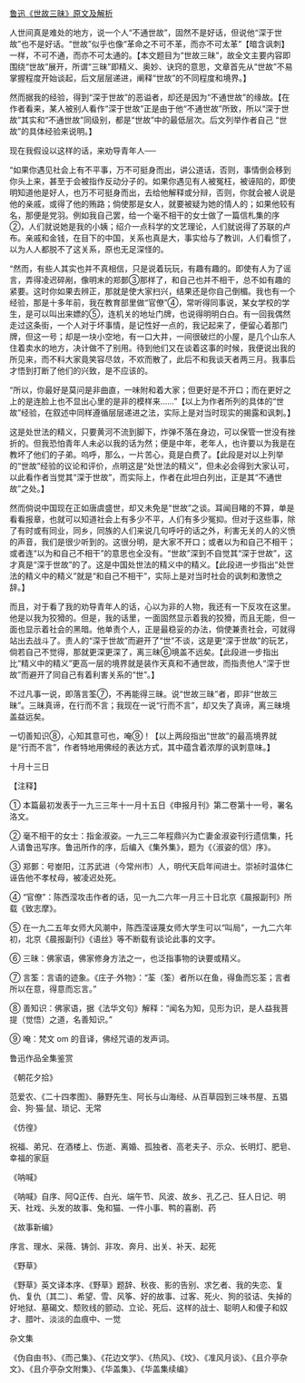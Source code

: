 [鲁迅《世故三昧》原文及解析](https://www.vrrw.net/wx/8024.html)

人世间真是难处的地方，说一个人“不通世故”，固然不是好话，但说他“深于世故”也不是好话。“世故”似乎也像“革命之不可不革，而亦不可太革”【暗含讽刺】一样，不可不通，而亦不可太通的。【本文题目为“世故三昧”，故全文主要内容即围绕“世故”展开，所谓“三昧”即精义、奥妙、诀窍的意思，文章首先从“世故”不易掌握程度开始谈起，后文层层递进，阐释“世故”的不同程度和境界。】

然而据我的经验，得到“深于世故”的恶谥者，却还是因为“不通世故”的缘故。【在作者看来，某人被别人看作“深于世故”正是由于他“不通世故”所致，所以“深于世故”其实和“不通世故”同级别，都是“世故”中的最低层次。后文列举作者自己 “世故”的具体经验来说明。】



现在我假设以这样的话，来劝导青年人──

“如果你遇见社会上有不平事，万不可挺身而出，讲公道话，否则，事情倒会移到你头上来，甚至于会被指作反动分子的。如果你遇见有人被冤枉，被诬陷的，即使明知道他是好人，也万不可挺身而出，去给他解释或分辩，否则，你就会被人说是他的亲戚，或得了他的贿路；倘使那是女人，就要被疑为她的情人的；如果他较有名，那便是党羽。例如我自己罢，给一个毫不相干的女士做了一篇信札集的序②，人们就说她是我的小姨；绍介一点科学的文艺理论，人们就说得了苏联的卢布。亲戚和金钱，在目下的中国，关系也真是大，事实给与了教训，人们看惯了，以为人人都脱不了这关系，原也无足深怪的。

“然而，有些人其实也并不真相信，只是说着玩玩，有趣有趣的。即使有人为了谣言，弄得凌迟碎剐，像明末的郑鄤③那样了，和自己也并不相干，总不如有趣的紧要。这时你如果去辨正，那就是使大家扫兴，结果还是你自己倒楣。我也有一个经验，那是十多年前，我在教育部里做“官僚”④，常听得同事说，某女学校的学生，是可以叫出来嫖的⑤，连机关的地址门牌，也说得明明白白。有一回我偶然走过这条街，一个人对于坏事情，是记性好一点的，我记起来了，便留心着那门牌，但这一号；却是一块小空地，有一口大井，一间很破烂的小屋，是几个山东人住着卖水的地方，决计做不了别用。待到他们又在谈着这事的时候，我便说出我的所见来，而不料大家竟笑容尽敛，不欢而散了，此后不和我谈天者两三月。我事后才悟到打断了他们的兴致，是不应该的。

“所以，你最好是莫问是非曲直，一味附和着大家；但更好是不开口；而在更好之上的是连脸上也不显出心里的是非的模样来……”【以上为作者所列的具体的“世故”经验，在叙述中同样遵循层层递进之法，实际上是对当时现实的揭露和讽刺。】

这是处世法的精义，只要黄河不流到脚下，炸弹不落在身边，可以保管一世没有挫折的。但我恐怕青年人未必以我的话为然；便是中年，老年人，也许要以为我是在教坏了他们的子弟。呜呼，那么，一片苦心，竟是白费了。【此段是对以上列举的“世故”经验的议论和评价，点明这是“处世法的精义”，但未必会得到大家认可，以此看作者当觉其“深于世故”，而实际上，作者在此坦白列出，正是其“不通世故”之处。】

然而倘说中国现在正如唐虞盛世，却又未免是“世故”之谈。耳闻目睹的不算，单是看看报章，也就可以知道社会上有多少不平，人们有多少冤抑。但对于这些事，除了有时或有同业，同乡，同族的人们来说几句呼吁的话之外，利害无关的人的义愤的声音，我们是很少听到的。这很分明，是大家不开口；或者以为和自己不相干；或者连“以为和自己不相干”的意思也全没有。“世故”深到不自觉其“深于世故”，这才真是“深于世故”的了。这是中国处世法的精义中的精义。【此段进一步指出“处世法的精义中的精义”就是“和自己不相干”，实际上是对当时社会的讽刺和激愤之辞。】

而且，对于看了我的劝导青年人的话，心以为非的人物，我还有一下反攻在这里。他是以我为狡猾的。但是，我的话里，一面固然显示着我的狡猾，而且无能，但一面也显示着社会的黑暗。他单责个人，正是最稳妥的办法，倘使兼责社会，可就得站出去战斗了。责人的“深于世故”而避开了“世”不谈，这是更“深于世故”的玩艺，倘若自己不觉得，那就更深更深了，离三昧⑥境盖不远矣。【此段进一步指出比“精义中的精义”更高一层的境界就是装作天真和不通世故，而指责他人“深于世故”而避开了同自己有着利害关系的“世”。】

不过凡事一说，即落言筌⑦，不再能得三昧。说“世故三昧”者，即非“世故三昧”。三昧真谛，在行而不言；我现在一说“行而不言”，却又失了真谛，离三昧境盖益远矣。

一切善知识⑧，心知其意可也，唵⑨！【以上两段指出“世故”的最高境界就是“行而不言”，作者特地用佛经的表达方式，其中蕴含着浓厚的讽刺意味。】

十月十三日



【注释】

① 本篇最初发表于一九三三年十一月十五日《申报月刊》第二卷第十一号，署名洛文。

② 毫不相干的女士：指金淑姿。一九三二年程鼎兴为亡妻金淑姿刊行遗信集，托人请鲁迅写序。鲁迅所作的序，后编入《集外集》，题为《〈淑姿的信〉序》。

③ 郑鄤：号峚阳，江苏武进（今常州市）人，明代天启年间进士。崇祯时温体仁诬告他不孝杖母，被凌迟处死。

④ “官僚”：陈西滢攻击作者的话，见一九二六年一月三十日北京《晨报副刊》所载《致志摩》。

⑤ 在一九二五年女师大风潮中，陈西滢诬蔑女师大学生可以“叫局”，一九二六年初，北京《晨报副刊》《语丝》等不断载有谈论此事的文字。

⑥ 三昧：佛家语，佛家修身方法之一，也泛指事物的诀要或精义。

⑦ 言筌：言语的迹象。《庄子·外物》：“荃（筌）者所以在鱼，得鱼而忘荃；言者所以在意，得意而忘言。”

⑧ 善知识：佛家语，据《法华文句》解释：“闻名为知，见形为识，是人益我菩提（觉悟）之道，名善知识。”

⑨ 唵：梵文 om 的音译，佛经咒语的发声词。

鲁迅作品全集鉴赏

《朝花夕拾》

范爱农、《二十四孝图》、藤野先生、阿长与山海经、从百草园到三味书屋、五猖会、狗·猫·鼠、琐记、无常

《仿徨》

祝福、弟兄、在酒楼上、伤逝、离婚、孤独者、高老夫子、示众、长明灯、肥皂、幸福的家庭

《呐喊》

《呐喊》自序、阿Q正传、白光、端午节、风波、故乡、孔乙己、狂人日记、明天、社戏、头发的故事、兔和猫、一件小事、鸭的喜剧、药

《故事新编》

序言、理水、采薇、铸剑、非攻、奔月、出关、补天、起死

《野草》

《野草》英文译本序、《野草》题辞、秋夜、影的告别、求乞者、我的失恋、复仇、复仇〔其二〕、希望、雪、风筝、好的故事、过客、死火、狗的驳诘、失掉的好地狱、墓碣文、颓败线的颤动、立论、死后、这样的战士、聪明人和傻子和奴才、腊叶、淡淡的血痕中、一觉

杂文集

《伪自由书》、《而己集》、《花边文学》、《热风》、《坟》、《准风月谈》、《且介亭杂文》、《且介亭杂文附集》、《华盖集》、《华盖集续编》

